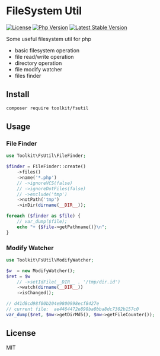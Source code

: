 # FileSystem Util

[![License](https://img.shields.io/packagist/l/toolkit/fsutil.svg?style=flat-square)](LICENSE)
[![Php Version](https://img.shields.io/badge/php-%3E=7.1.0-brightgreen.svg?maxAge=2592000)](https://packagist.org/packages/toolkit/fsutil)
[![Latest Stable Version](http://img.shields.io/packagist/v/toolkit/fsutil.svg)](https://packagist.org/packages/toolkit/fsutil)

Some useful filesystem util for php

- basic filesystem operation
- file read/write operation
- directory operation
- file modify watcher
- files finder

## Install

```bash
composer require toolkit/fsutil
```

## Usage

### File Finder

```php
use Toolkit\FsUtil\FileFinder;

$finder = FileFinder::create()
    ->files()
    ->name('*.php')
    // ->ignoreVCS(false)
    // ->ignoreDotFiles(false)
    // ->exclude('tmp')
    ->notPath('tmp')
    ->inDir(dirname(__DIR__));

foreach ($finder as $file) {
    // var_dump($file);
    echo "+ {$file->getPathname()}\n";
}
```

### Modify Watcher

```php
use Toolkit\FsUtil\ModifyWatcher;

$w  = new ModifyWatcher();
$ret = $w
    // ->setIdFile(__DIR__ . '/tmp/dir.id')
    ->watch(dirname(__DIR__))
    ->isChanged();

// d41d8cd98f00b204e9800998ecf8427e
// current file:  ae4464472e898ba0bba8dc7302b157c0
var_dump($ret, $mw->getDirMd5(), $mw->getFileCounter());
```

## License

MIT
